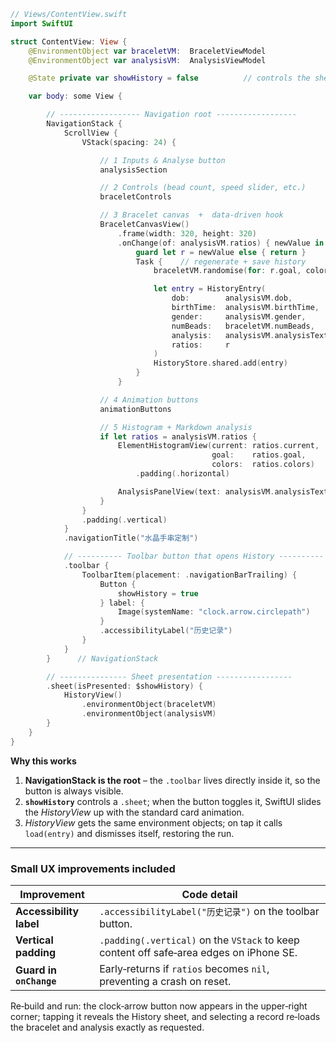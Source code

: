 ```swift
// Views/ContentView.swift
import SwiftUI

struct ContentView: View {
    @EnvironmentObject var braceletVM:  BraceletViewModel
    @EnvironmentObject var analysisVM:  AnalysisViewModel

    @State private var showHistory = false          // controls the sheet

    var body: some View {

        // ------------------ Navigation root ------------------
        NavigationStack {
            ScrollView {
                VStack(spacing: 24) {

                    // 1 Inputs & Analyse button
                    analysisSection

                    // 2 Controls (bead count, speed slider, etc.)
                    braceletControls

                    // 3 Bracelet canvas  +  data‑driven hook
                    BraceletCanvasView()
                        .frame(width: 320, height: 320)
                        .onChange(of: analysisVM.ratios) { newValue in
                            guard let r = newValue else { return }
                            Task {    // regenerate + save history
                                braceletVM.randomise(for: r.goal, colors: r.colors)

                                let entry = HistoryEntry(
                                    dob:        analysisVM.dob,
                                    birthTime:  analysisVM.birthTime,
                                    gender:     analysisVM.gender,
                                    numBeads:   braceletVM.numBeads,
                                    analysis:   analysisVM.analysisText,
                                    ratios:     r
                                )
                                HistoryStore.shared.add(entry)
                            }
                        }

                    // 4 Animation buttons
                    animationButtons

                    // 5 Histogram + Markdown analysis
                    if let ratios = analysisVM.ratios {
                        ElementHistogramView(current: ratios.current,
                                             goal:    ratios.goal,
                                             colors:  ratios.colors)
                            .padding(.horizontal)

                        AnalysisPanelView(text: analysisVM.analysisText)
                    }
                }
                .padding(.vertical)
            }
            .navigationTitle("水晶手串定制")

            // ---------- Toolbar button that opens History ----------
            .toolbar {
                ToolbarItem(placement: .navigationBarTrailing) {
                    Button {
                        showHistory = true
                    } label: {
                        Image(systemName: "clock.arrow.circlepath")
                    }
                    .accessibilityLabel("历史记录")
                }
            }
        }      // NavigationStack

        // --------------- Sheet presentation -----------------
        .sheet(isPresented: $showHistory) {
            HistoryView()
                .environmentObject(braceletVM)
                .environmentObject(analysisVM)
        }
    }
}
```

**Why this works**

1. **NavigationStack is the root** – the `.toolbar` lives directly inside it, so the button is always visible.  
2. **`showHistory`** controls a `.sheet`; when the button toggles it, SwiftUI slides the *HistoryView* up with the standard card animation.  
3. *HistoryView* gets the same environment objects; on tap it calls `load(entry)` and dismisses itself, restoring the run.

---

### Small UX improvements included

| Improvement | Code detail |
|-------------|-------------|
| **Accessibility label** | `.accessibilityLabel("历史记录")` on the toolbar button. |
| **Vertical padding** | `.padding(.vertical)` on the `VStack` to keep content off safe‑area edges on iPhone SE. |
| **Guard in `onChange`** | Early‑returns if `ratios` becomes `nil`, preventing a crash on reset. |

Re‑build and run: the clock‑arrow button now appears in the upper‑right corner; tapping it reveals the History sheet, and selecting a record re‑loads the bracelet and analysis exactly as requested.
